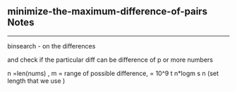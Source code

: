 <h2>minimize-the-maximum-difference-of-pairs Notes</h2><hr>
binsearch - on the differences

and check if the particular diff  can be difference of p or more numbers


n =len(nums) , m = range of possible difference, = 10^9
t n*logm
s n (set length that we use )

